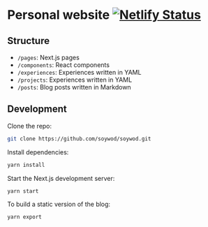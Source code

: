 # Personal website [![Netlify Status](https://api.netlify.com/api/v1/badges/8392d07b-0931-4baf-acd3-6d882d25445d/deploy-status)](https://app.netlify.com/sites/soywod/deploys)

## Structure

  - `/pages`: Next.js pages
  - `/components`: React components
  - `/experiences`: Experiences written in YAML
  - `/projects`: Experiences written in YAML
  - `/posts`: Blog posts written in Markdown

## Development

Clone the repo:

```bash
git clone https://github.com/soywod/soywod.git
```

Install dependencies:

```bash
yarn install
```

Start the Next.js development server:

```bash
yarn start
```

To build a static version of the blog:

```bash
yarn export
```
